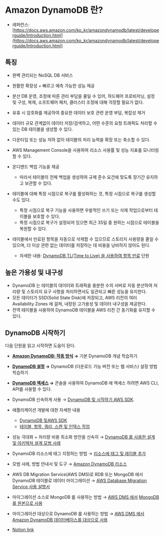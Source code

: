 # Amazon DynamoDB 란?

- 레퍼런스: [https://docs.aws.amazon.com/ko_kr/amazondynamodb/latest/developerguide/Introduction.html](https://docs.aws.amazon.com/ko_kr/amazondynamodb/latest/developerguide/Introduction.html)

## 특징

- 완벽 관리되는 NoSQL DB 서비스
- 원활한 확장성 + 빠르고 예측 가능한 성능 제공
- 분산 DB 운영, 조정에 따른 관리 부담을 줄일 수 있어, 하드웨어 프로비저닝, 설정 및 구성, 복제, 소프트웨어 패치, 클러스터 조정에 대해 걱정할 필요가 없다.
- 유휴 시 암호화를 제공하여 중요한 데이터 보호 관련 운영 부담, 복잡성 제거

- 데이터 규모 관계없이 데이터 저장/검색하고, 어떤 수준의 요청 트래픽도 처리할 수 있는 DB 테이블을 생성할 수 있다.
- 다운타임 또는 성능 저하 없이 테이블의 처리 능력을 확장 또는 축소할 수 있다.
- AWS Management Console을 사용하여 리소스 사용률 및 성능 지표를 모니터링할 수 있다.

- 온디맨드 백업 기능을 제공
    - 따라서 테이블의 전체 백업을 생성하여 규제 준수 요건에 맞도록 장기간 유지하고 보관할 수 있다.
- 테이블에 대해 특정 시점으로 복구를 활성화하는 것, 특정 시점으로 복구를 생성할 수도 있다.
    - 특정 시점으로 복구 기능을 사용하면 우발적인 쓰기 또는 삭제 작업으로부터 테이블을 보호할 수 있다.
    - 특정 시점으로 복구가 설정되어 있으면 최근 35일 중 원하는 시점으로 테이블을 복원할 수 있다.
- 테이블에서 만료된 항목을 자동으로 삭제할 수 있으므로 스토리지 사용량을 줄일 수 있으며, 더 이상 관련 없는 데이터를 저장하는 데 비용을 낭비하지 않아도 된다.
    - 자세한 내용: [DynamoDB TL(Time to Live) 을 사용하여 항목 만료](https://docs.aws.amazon.com/ko_kr/amazondynamodb/latest/developerguide/TTL.html) 단원


## 높은 가용성 및 내구성

- DynamoDB 는 테이블의 데이터와 트래픽을 충분한 수의 서버로 자동 분산하여 처리량 및 스토리지 요구 사항을 처리하면서도 일관되고 빠른 성능을 유지한다.
- 모든 데이터가 SSD(Solid State Disk)에 저장되고, AWS 리전의 여러 Availability Zones 에 걸쳐, 내장된 고가용성 및 데이터 내구성을 제공한다.
- 전역 테이블을 사용하여 DynamoDB 테이블을 AWS 리전 간 동기화를 유지할 수 있다.


## DynamoDB 시작하기

다음 단원을 읽고 시작하면 도움이 된다.

- **[Amazon DynamoDB: 작동 방식](https://docs.aws.amazon.com/ko_kr/amazondynamodb/latest/developerguide/HowItWorks.html) →** 기본 DynamoDB 개념 학습하기
- **[DynamoDB 설정](https://docs.aws.amazon.com/ko_kr/amazondynamodb/latest/developerguide/SettingUp.html) →** DynamoDB (다운로드 가능 버전 또는 웹 서비스) 설정 방법 학습하기
- **[DynamoDB 액세스](https://docs.aws.amazon.com/ko_kr/amazondynamodb/latest/developerguide/AccessingDynamoDB.html) →** 콘솔을 사용하여 DynamoDB 에 액세스 하려면 AWS CLI, API를 사용할 수 있다.

- DynamoDB 신속하게 사용 → [DynamoDB 및 시작하기 AWS SDK](https://docs.aws.amazon.com/ko_kr/amazondynamodb/latest/developerguide/GettingStarted.html).
- 애플리케이션 개발에 대한 자세한 내용
    - [DynamoDB 및AWS SDK](https://docs.aws.amazon.com/ko_kr/amazondynamodb/latest/developerguide/Programming.html)
    - [테이블, 항목, 쿼리, 스캔 및 인덱스 작업](https://docs.aws.amazon.com/ko_kr/amazondynamodb/latest/developerguide/WorkingWithDynamo.html)
- 성능 극대화 + 처리량 비용 최소화 방안을 신속히 → [DynamoDB 를 사용한 설계 및 아키텍처 설계 모범 사례](https://docs.aws.amazon.com/ko_kr/amazondynamodb/latest/developerguide/best-practices.html)
- DynamoDB 리소스에 태그 지정하는 방법 → [리소스에 태그 및 레이블 추가](https://docs.aws.amazon.com/ko_kr/amazondynamodb/latest/developerguide/Tagging.html)
- 모범 사례, 방법 안내서 및 도구 → [Amazon DynamoDB 리소스](http://aws.amazon.com/dynamodb/resources/)
- AWS DB Migration Service(AWS DMS)로 RDB 또는 MongoDB 에서 DynamoDB 테이블로 데이터 마이그레이션 → [AWS Database Migration Service 사용 설명서](https://docs.aws.amazon.com/dms/latest/userguide/)
- 마이그레이션 소스로 MongoDB 를 사용하는 방법 → [AWS DMS 에서](https://docs.aws.amazon.com/dms/latest/userguide/CHAP_Target.DynamoDB.html) [MongoDB 를 원본으로 사용](https://docs.aws.amazon.com/dms/latest/userguide/CHAP_Source.MongoDB.html)
- 마이그레이션 대상으로 DynamoDB 를 사용하는 방법 → [AWS DMS 에서 Amazon DynamoDB 데이터베이스를 대상으로 사용](https://docs.aws.amazon.com/dms/latest/userguide/CHAP_Target.DynamoDB.html)


- [Notion link](https://jennyuni.notion.site/Amazon-DynamoDB-dcbab5d023f34952856c2ea74cc067e6)
